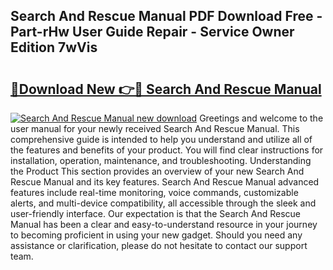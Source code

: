 ## Search And Rescue Manual PDF Download Free - Part-rHw User Guide Repair - Service Owner Edition 7wVis

# <h2><a href="http://cf27454.oget.top/?id=Search+And+Rescue+Manual">🔗Download New 👉🔴 Search And Rescue Manual</a></h2>

[![Search And Rescue Manual new download](https://i.imgur.com/5g1atiW.png)](http://cf27454.oget.top/?id=Search+And+Rescue+Manual)
Greetings and welcome to the user manual for your newly received Search And Rescue Manual. This comprehensive guide is intended to help you understand and utilize all of the features and benefits of your product. You will find clear instructions for installation, operation, maintenance, and troubleshooting. Understanding the Product This section provides an overview of your new Search And Rescue Manual and its key features. Search And Rescue Manual advanced features include real-time monitoring, voice commands, customizable alerts, and multi-device compatibility, all accessible through the sleek and user-friendly interface. Our expectation is that the Search And Rescue Manual has been a clear and easy-to-understand resource in your journey to becoming proficient in using your new gadget. Should you need any assistance or clarification, please do not hesitate to contact our support team.
